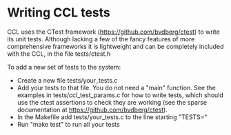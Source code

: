 # Writing CCL tests

CCL uses the CTest framework (https://github.com/bvdberg/ctest) to write its unit tests. Although lacking a few of the fancy features of more comprehensive frameworks it is lightweight and can be completely included with the CCL, in the file tests/ctest.h

To add a new set of tests to the system:

 - Create a new file tests/your_tests.c
 - Add your tests to that file.  You do not need a "main" function. See the examples in tests/ccl_test_params.c for how to write tests, which should use the ctest assertions to check they are working (see the sparse documentation at https://github.com/bvdberg/ctest).
 - In the Makefile add tests/your_tests.c to the line starting "TESTS="
 - Run "make test" to run all your tests